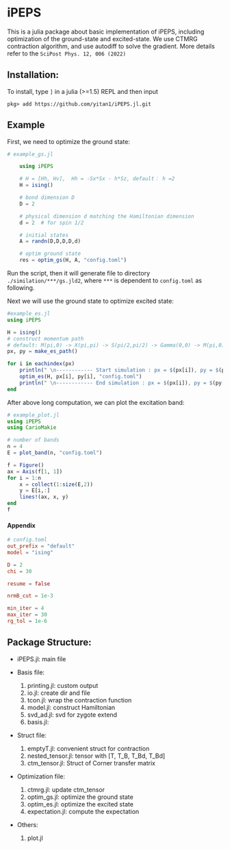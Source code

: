 # iPEPS

This is a julia package about basic implementation of iPEPS, including optimization of the ground-state and excited-state. We use CTMRG contraction algorithm, and use autodiff to solve the gradient. More details refer to the  `SciPost Phys. 12, 006 (2022)`

## Installation:

To install, type `]` in a julia (>=1.5) REPL and then input

```
pkg> add https://github.com/yitan1/iPEPS.jl.git
```

## Example
First, we need to optimize the ground state:
```julia
# example_gs.jl

    using iPEPS

    # H = [Hh, Hv],  Hh = -Sx*Sx - h*Sz, default： h =2
    H = ising() 

    # bond dimension D
    D = 2    

    # physical dimension d matching the Hamiltonian dimension
    d = 2  # for spin 1/2

    # initial states
    A = randn(D,D,D,D,d)

    # optim ground state
    res = optim_gs(H, A, "config.toml")
```

Run the script, then it will generate file to directory `./similation/***/gs.jld2`, where `***` is dependent to `config.toml` as following.

Next we will use the ground state to optimize excited state:

```julia
#example_es.jl
using iPEPS

H = ising()
# construct momentum path
# default: M(pi,0) -> X(pi,pi) -> S(pi/2,pi/2) -> Gamma(0,0) -> M(pi,0) -> S(pi/2,pi/2)
px, py = make_es_path()

for i in eachindex(px)
    println(" \n------------ Start simulation : px = $(px[i]), py = $(py[i]) --------\n ")
    optim_es(H, px[i], py[i], "config.toml")
    println(" \n------------ End simulation : px = $(px[i]), py = $(py[i]) -------- \n ")
end
```
After above long computation, we can plot the excitation band:
```julia
# example_plot.jl
using iPEPS
using CarioMakie

# number of bands
n = 4
E = plot_band(n, "config.toml")

f = Figure()
ax = Axis(f[1, 1])
for i = 1:n
    x = collect(1:size(E,2))
    y = E[i,:]
    lines!(ax, x, y)
end
f
```

#### Appendix
```toml
# config.toml
out_prefix = "default"
model = "ising"

D = 2
chi = 30

resume = false

nrmB_cut = 1e-3

min_iter = 4
max_iter = 30
rg_tol = 1e-6
```

## Package Structure:
- iPEPS.jl: main file


- Basis file: 
          
    1. printing.jl: custom output
    2. io.jl: create dir and file 
    3. tcon.jl: wrap the contraction function
    4. model.jl: construct Hamiltonian
    5. svd_ad.jl: svd for zygote extend
    6. basis.jl: 

- Struct file: 

    1. emptyT.jl: convenient struct for contraction 
    2. nested_tensor.jl: tensor with [T, T_B, T_Bd, T_Bd]
    3. ctm_tensor.jl: Struct of Corner transfer matrix

- Optimization file:

    1. ctmrg.jl: update ctm_tensor
    2. optim_gs.jl: optimize the ground state 
    3. optim_es.jl: optimize the excited state
    4. expectation.jl: compute the expectation

- Others:

    1. plot.jl



